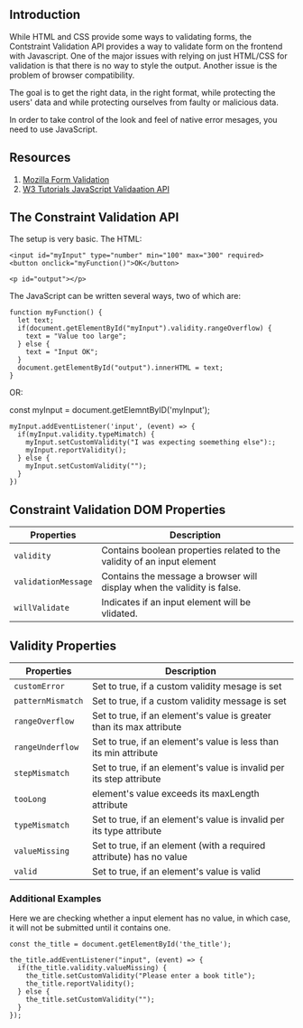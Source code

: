 ## Introduction

While HTML and CSS provide some ways to validating forms, the Contstraint Validation API provides a way to validate form on the frontend with Javascript. One of the major issues with relying on just HTML/CSS for validation is that there is no way to style the output. Another issue is the problem of browser compatibility.

The goal is to get the right data, in the right format, while protecting the users' data and while protecting ourselves from faulty or malicious data.

In order to take control of the look and feel of native error mesages, you need to use JavaScript. 

## Resources

1. [Mozilla Form Validation](https://developer.mozilla.org/en-US/docs/Learn/Forms/Form_validation)
2. [W3 Tutorials JavaScript Validaation API](https://www.w3schools.com/js/js_validation_api.asp)

## The Constraint Validation API

The setup is very basic. The HTML: 

    <input id="myInput" type="number" min="100" max="300" required>
    <button onclick="myFunction()">OK</button>

    <p id="output"></p>

The JavaScript can be written several ways, two of which are: 

    function myFunction() {
      let text;
      if(document.getElementById("myInput").validity.rangeOverflow) {
        text = "Value too large";
      } else {
        text = "Input OK";
      }
      document.getElementById("output").innerHTML = text;
    }

OR:
  <form>
    const myInput = document.getElemntByID('myInput');

    myInput.addEventListener('input', (event) => {
      if(myInput.validity.typeMimatch) {
        myInput.setCustomValidity("I was expecting soemething else"):;
        myInput.reportValidity();
      } else {
        myInput.setCustomValidity("");
      }
    })
  </form>
  
## Constraint Validation DOM Properties

| Properties                    | Description |
| ---------------               | ----------- |
| ```validity```                | Contains boolean properties related to the validity of an input element |
| ```validationMessage```       | Contains the message a browser will display when the validity is false. |
| ```willValidate```            | Indicates if an input element will be vlidated.

## Validity Properties

| Properties                    | Description |
| ---------------               | ----------- |
| ```customError```             | Set to true, if a custom validity mesage is set |
| ```patternMismatch```         | Set to true, if a custom validity message is set |
| ```rangeOverflow```           | Set to true, if an element's value is greater than its max attribute |
| ```rangeUnderflow```          | Set to true, if an element's value is less than its min attribute |
| ```stepMismatch```            | Set to true, if an element's value is invalid per its step attribute |
| ```tooLong```                 | element's value exceeds its maxLength attribute |
| ```typeMismatch```            | Set to true, if an element's value is invalid per its type attribute |
| ```valueMissing```            | Set to true, if an element (with a required attribute) has no value |
| ```valid```                   | Set to true, if an element's value is valid |


### Additional Examples

Here we are checking whether a input element has no value, in which case, it will not be submitted until it contains one.

    const the_title = document.getElementById('the_title');

    the_title.addEventListener("input", (event) => {
      if(the_title.validity.valueMissing) {
        the_title.setCustomValidity("Please enter a book title");
        the_title.reportValidity();
      } else {
        the_title.setCustomValidity("");
      }
    });